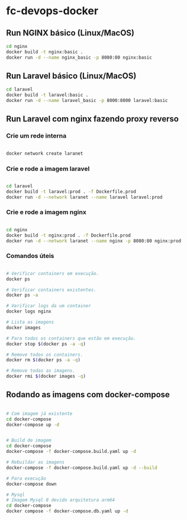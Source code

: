 # fc-devops-docker

## Run NGINX básico (Linux/MacOS)

```bash
cd nginx
docker build -t nginx:basic .
docker run -d --name nginx_basic -p 8080:80 nginx:basic
```

## Run Laravel básico (Linux/MacOS)

```bash
cd laravel
docker build -t laravel:basic .
docker run -d --name laravel_basic -p 8000:8000 laravel:basic
```

## Run Laravel com nginx fazendo proxy reverso

### Crie um rede interna

```bash

docker network create laranet

```

### Crie e rode a imagem laravel

```bash

cd laravel
docker build -t laravel:prod . -f Dockerfile.prod
docker run -d --network laranet --name laravel laravel:prod

```

### Crie e rode a imagem nginx

```bash

cd nginx
docker build -t nginx:prod . -f Dockerfile.prod
docker run -d --network laranet --name nginx -p 8080:80 nginx:prod

```

### Comandos úteis

```bash

# Verificar containers em execução.
docker ps

# Verificar containers existentes.
docker ps -a

# Verificar logs da um container
docker logs nginx

# Lista as imagens
docker images

# Para todos os containers que estão em execução.
docker stop $(docker ps -a -q)

# Remove todos os containers.
docker rm $(docker ps -a -q)

# Remove todas as imagens.
docker rmi $(docker images -q)
```

## Rodando as imagens com docker-compose

```bash

# Com imagem já existente
cd docker-compose
docker-compose up -d


# Build de imagem
cd docker-compose
docker-compose -f docker-compose.build.yaml up -d

# Rebuildar as imagens
docker-compose -f docker-compose.build.yaml up -d --build

# Para execução
docker-compose down

# Mysql
# Imagem Mysql 8 devido arquitetura arm64
cd docker-compose
docker compose -f docker-compose.db.yaml up -d

```
